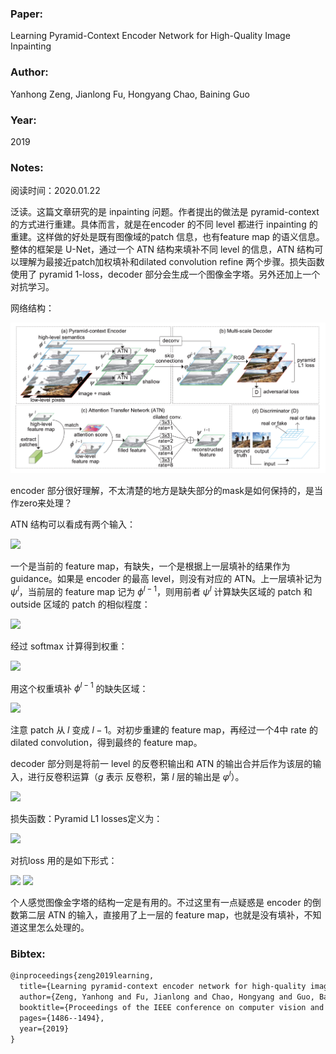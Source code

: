 ### Paper:

Learning Pyramid-Context Encoder Network for High-Quality Image Inpainting

### Author:

Yanhong Zeng, Jianlong Fu, Hongyang Chao, Baining Guo

### Year:

2019

### Notes:

阅读时间：2020.01.22

泛读。这篇文章研究的是 inpainting 问题。作者提出的做法是 pyramid-context 的方式进行重建。具体而言，就是在encoder 的不同 level 都进行 inpainting 的重建。这样做的好处是既有图像域的patch 信息，也有feature map 的语义信息。整体的框架是 U-Net，通过一个 ATN 结构来填补不同 level 的信息，ATN 结构可以理解为最接近patch加权填补和dilated convolution refine 两个步骤。损失函数使用了 pyramid 1-loss，decoder 部分会生成一个图像金字塔。另外还加上一个对抗学习。

网络结构：

<img src="https://raw.githubusercontent.com/Theodore-PKU/pictures/master/%E6%88%AA%E5%B1%8F2020-01-22%E4%B8%8B%E5%8D%889.00.45.png"/>

encoder 部分很好理解，不太清楚的地方是缺失部分的mask是如何保持的，是当作zero来处理？

ATN 结构可以看成有两个输入：

<img src="http://latex.codecogs.com/svg.latex? \psi^{l-1}=f\left(\phi^{l-1}, \psi^{l}\right)" border="0"/>

一个是当前的 feature map，有缺失，一个是根据上一层填补的结果作为 guidance。如果是 encoder 的最高 level，则没有对应的 ATN。上一层填补记为 $\psi^{l}$，当前层的 feature map 记为 $\phi^{l-1}$，则用前者 $\psi^{l}$ 计算缺失区域的 patch 和 outside 区域的 patch 的相似程度：

<img src="http://latex.codecogs.com/svg.latex? s_{i, j}^{l}=\left\langle\frac{p_{i}^{l}}{\left\|p_{i}^{l}\right\|_{2}}, \frac{p_{j}^{l}}{\left\|p_{j}^{l}\right\|_{2}}\right\rangle" border="0"/>

经过 softmax 计算得到权重：

<img src="http://latex.codecogs.com/svg.latex? \alpha_{j, i}^{l}=\frac{\exp \left(s_{i, j}^{l}\right)}{\sum_{i=1}^{N} \exp \left(s_{i, j}^{l}\right)}" border="0"/>

用这个权重填补 $\phi^{l-1}$ 的缺失区域：

<img src="http://latex.codecogs.com/svg.latex? p_{j}^{l-1}=\sum_{i=1}^{N} \alpha_{j, i}^{l} p_{i}^{l-1}" border="0"/>

注意 patch 从 $l$ 变成 $l-1$。对初步重建的 feature map，再经过一个4中 rate 的 dilated convolution，得到最终的 feature map。

decoder 部分则是将前一 level 的反卷积输出和 ATN 的输出合并后作为该层的输入，进行反卷积运算（$g$ 表示 反卷积，第 $l$ 层的输出是 $\varphi^{l}$）。

<img src="http://latex.codecogs.com/svg.latex? \varphi^{l-1}=g\left(\psi^{l-1} \oplus \varphi^{l}\right)" border="0"/>

损失函数：Pyramid L1 losses定义为：

<img src="http://latex.codecogs.com/svg.latex? L_{p d}=\sum_{l=1}^{L-1}\left\|x^{l}-h\left(\varphi^{l}\right)\right\|_{1}" border="0"/>

对抗loss 用的是如下形式：

<img src="http://latex.codecogs.com/svg.latex? \begin{aligned} L_{D}=& \mathbb{E}_{x \sim p_{\text {data}}}[\max (0,1-D(x))] \\ &+\mathbb{E}_{z \sim p_{z}}[\max (0,1+D(z))] \end{aligned}" border="0"/>

<img src="http://latex.codecogs.com/svg.latex? L_{G}=-\mathbb{E}_{z \sim p_{z}}[D(z)]" border="0"/>

个人感觉图像金字塔的结构一定是有用的。不过这里有一点疑惑是 encoder 的倒数第二层 ATN 的输入，直接用了上一层的 feature map，也就是没有填补，不知道这里怎么处理的。

### Bibtex:

```latex
@inproceedings{zeng2019learning,
  title={Learning pyramid-context encoder network for high-quality image inpainting},
  author={Zeng, Yanhong and Fu, Jianlong and Chao, Hongyang and Guo, Baining},
  booktitle={Proceedings of the IEEE conference on computer vision and pattern recognition},
  pages={1486--1494},
  year={2019}
}
```

